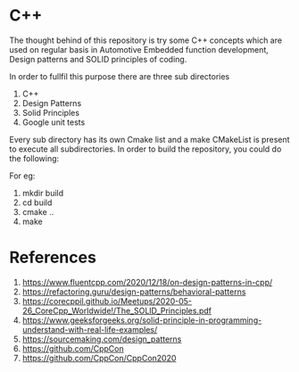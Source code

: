 # C++

The thought behind of this repository is try some C++ concepts which are used on regular basis in Automotive
Embedded function development, Design patterns and SOLID principles of coding.

In order to fullfil this purpose there are three sub directories

1. C++
2. Design Patterns
3. Solid Principles
4. Google unit tests

Every sub directory has its own Cmake list and a make CMakeList is present to execute all subdirectories. 
In order to build the repository, you could do the following:

For eg:
1. mkdir build
2. cd build
3. cmake ..
4. make

# References

1. https://www.fluentcpp.com/2020/12/18/on-design-patterns-in-cpp/
2. https://refactoring.guru/design-patterns/behavioral-patterns
3. https://corecppil.github.io/Meetups/2020-05-26_CoreCpp_Worldwide!/The_SOLID_Principles.pdf
4. https://www.geeksforgeeks.org/solid-principle-in-programming-understand-with-real-life-examples/
5. https://sourcemaking.com/design_patterns
6. https://github.com/CppCon
7. https://github.com/CppCon/CppCon2020
